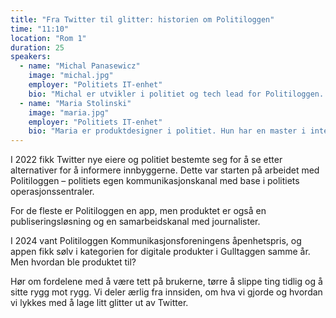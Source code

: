```yaml
---
title: "Fra Twitter til glitter: historien om Politiloggen"
time: "11:10"
location: "Rom 1"
duration: 25
speakers:
  - name: "Michal Panasewicz"
    image: "michal.jpg"
    employer: "Politiets IT-enhet"
    bio: "Michal er utvikler i politiet og tech lead for Politiloggen. Han har en bachelor i dataingeniør fra NTNU i Trondheim, og kom rett fra skolebenken da han begynte i politiet i 2022."
  - name: "Maria Stolinski"
    image: "maria.jpg"
    employer: "Politiets IT-enhet"
    bio: "Maria er produktdesigner i politiet. Hun har en master i interaksjonsdesign fra Universitetet i Oslo og erfaring fra produktutvikling i både privat og offentlig sektor. Hun er design lead og var fungerende produktleder i arbeidet med Politiloggen."
---
```


I 2022 fikk Twitter nye eiere og politiet bestemte seg for å se etter alternativer for å informere innbyggerne. Dette var starten på arbeidet med Politiloggen – politiets egen kommunikasjonskanal med base i politiets operasjonssentraler.

For de fleste er Politiloggen en app, men produktet er også en publiseringsløsning og en samarbeidskanal med journalister.

I 2024 vant Politiloggen Kommunikasjonsforeningens åpenhetspris, og appen fikk sølv i kategorien for digitale produkter i Gulltaggen samme år. Men hvordan ble produktet til?

Hør om fordelene med å være tett på brukerne, tørre å slippe ting tidlig og å sitte rygg mot rygg. Vi deler ærlig fra innsiden, om hva vi gjorde og hvordan vi lykkes med å lage litt glitter ut av Twitter.
